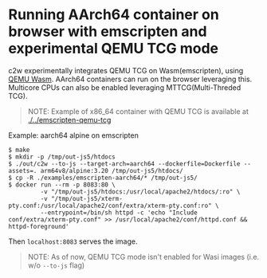 # Running AArch64 container on browser with emscripten and experimental QEMU TCG mode

c2w experimentally integrates QEMU TCG on Wasm(emscripten), using [QEMU Wasm](https://github.com/ktock/qemu-wasm).
AArch64 containers can run on the browser leveraging this.
Multicore CPUs can also be enabled leveraging MTTCG(Multi-Threded TCG).

> NOTE: Example of x86_64 container with QEMU TCG is available at [./../emscripten-qemu-tcg](./../emscripten-qemu-tcg)

Example: aarch64 alpine on emscripten

```
$ make
$ mkdir -p /tmp/out-js5/htdocs
$ ./out/c2w --to-js --target-arch=aarch64 --dockerfile=Dockerfile --assets=. arm64v8/alpine:3.20 /tmp/out-js5/htdocs/
$ cp -R ./examples/emscripten-aarch64/* /tmp/out-js5/
$ docker run --rm -p 8083:80 \
         -v "/tmp/out-js5/htdocs:/usr/local/apache2/htdocs/:ro" \
         -v "/tmp/out-js5/xterm-pty.conf:/usr/local/apache2/conf/extra/xterm-pty.conf:ro" \
         --entrypoint=/bin/sh httpd -c 'echo "Include conf/extra/xterm-pty.conf" >> /usr/local/apache2/conf/httpd.conf && httpd-foreground'
```

Then `localhost:8083` serves the image.

> NOTE: As of now, QEMU TCG mode isn't enabled for Wasi images (i.e. w/o `--to-js` flag)
